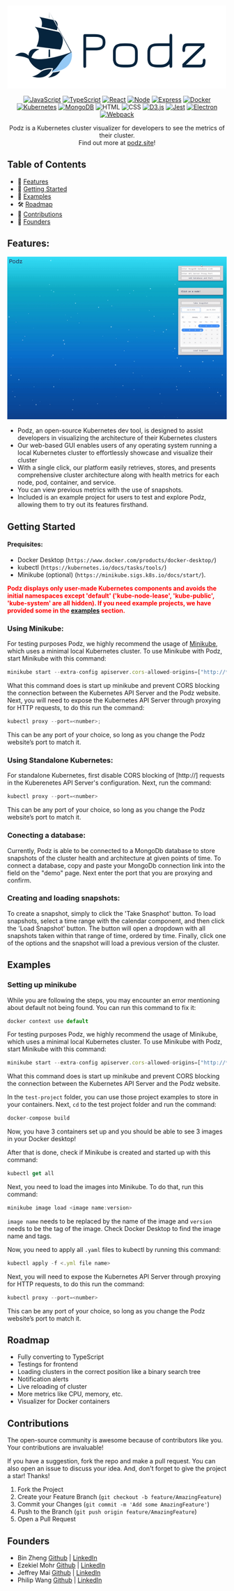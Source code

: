 ![Logo](src/client/assets/smallerPodzLogo.png)

<div align='center'>

[![JavaScript](https://img.shields.io/badge/javascript-yellow?style=for-the-badge&logo=javascript&logoColor=white)](https://www.javascript.com/)
[![TypeScript](https://img.shields.io/badge/TypeScript-blue?style=for-the-badge&logo=typescript&logoColor=white)](https://www.typescriptlang.org/)
[![React](https://img.shields.io/badge/React-343434?style=for-the-badge&logo=react&logoColor=00FFFF)](https://react.dev/)
[![Node](https://img.shields.io/badge/-node-339933?style=for-the-badge&logo=node.js&logoColor=white)](https://nodejs.org/en)
[![Express](https://img.shields.io/badge/-Express-000000?style=for-the-badge&logo=express&logoColor=white)](https://expressjs.com/)
[![Docker](https://img.shields.io/badge/docker-%232496ED?style=for-the-badge&logo=docker&logoColor=white)](https://www.docker.com/)
[![Kubernetes](https://img.shields.io/badge/kubernetes-%23326CE5?style=for-the-badge&logo=kubernetes&logoColor=white)](https://kubernetes.io/)
[![MongoDB](https://img.shields.io/badge/MongoDB-4EA94B?style=for-the-badge&logo=mongodb&logoColor=white)](https://www.mongodb.com/)
![HTML](https://img.shields.io/badge/HTML5-E34F26?style=for-the-badge&logo=html5&logoColor=white)
![CSS](https://img.shields.io/badge/CSS3-1572B6?style=for-the-badge&logo=css3&logoColor=white)
[![D3.js](https://img.shields.io/badge/D3.js-363636?style=for-the-badge&logo=d3.js&logoColor=orange)](https://d3js.org/)
[![Jest](https://img.shields.io/badge/Jest-900C3F?style=for-the-badge&logo=jest&logoColor=white)](https://jestjs.io/)
[![Electron](https://img.shields.io/badge/Electron-191919?style=for-the-badge&logo=electron&logoColor=00FFFF)](https://www.electronjs.org/)
[![Webpack](https://img.shields.io/badge/Webpack-grey?style=for-the-badge&logo=webpack&logoColor=7DF9FF)](https://jestjs.io/)

</div>

<p align="center">
Podz is a Kubernetes cluster visualizer for developers to see the metrics of their cluster.<br/>Find out more at <a href="http://www.podz.site/" target="_blank">podz.site</a>!
</p>

## Table of Contents

- 🚀 [Features](#features)
- 📒 [Getting Started](#getting-started)
- 🧰 [Examples](#examples)
- 🛠 [Roadmap](#roadmap)
- 🔗 [Contributions](#contributions)
- 🙆 [Founders](#founders)

## Features:

<div align="center">
  <img alt="Demo" src="./src/client/assets/demo.gif">
</div>

- Podz, an open-source Kubernetes dev tool, is designed to assist developers in visualizing the architecture of their Kubernetes clusters
- Our web-based GUI enables users of any operating system running a local Kubernetes cluster to effortlessly showcase and visualize their cluster
- With a single click, our platform easily retrieves, stores, and presents comprehensive cluster architecture along with health metrics for each node, pod, container, and service.
- You can view previous metrics with the use of snapshots.
- Included is an example project for users to test and explore Podz, allowing them to try out its features firsthand.

## Getting Started

#### Prequisites:

- Docker Desktop (`https://www.docker.com/products/docker-desktop/`)
- kubectl (`https://kubernetes.io/docs/tasks/tools/`)
- Minikube (optional) (`https://minikube.sigs.k8s.io/docs/start/`).

<strong style="color: red">Podz displays only user-made Kubernetes components and avoids the initial namespaces except 'default' ('kube-node-lease', 'kube-public', 'kube-system' are all hidden). If you need example projects, we have provided some in the [examples](#examples) section.</strong>

### Using Minikube:

For testing purposes Podz, we highly recommend the usage of [Minikube](https://minikube.sigs.k8s.io/docs/start/), which uses a minimal local Kubernetes cluster.
To use Minikube with Podz, start Minikube with this command:

```js
minikube start --extra-config apiserver.cors-allowed-origins=["http://*”]
```

What this command does is start up minikube and prevent CORS blocking the connection between the Kubernetes API Server and the Podz website.
Next, you will need to expose the Kubernetes API Server through proxying for HTTP requests, to do this run the command:

```js
kubectl proxy --port=<number>;
```

This can be any port of your choice, so long as you change the Podz website’s port to match it.

### Using Standalone Kubernetes:

For standalone Kubernetes, first disable CORS blocking of [http://] requests in the Kuberenetes API Server's configuration.
Next, run the command:

```js
kubectl proxy --port=<number>
```

This can be any port of your choice, so long as you change the Podz website’s port to match it.

### Conecting a database:

Currently, Podz is able to be connected to a MongoDb database to store snapshots of the cluster health and architecture at given points of time. To connect a database, copy and paste your MongoDb connection link into the field on the "demo" page. Next enter the port that you are proxying and confirm.

### Creating and loading snapshots:

To create a snapshot, simply to click the 'Take Snasphot' button. To load snapshots, select a time range with the calendar component, and then click the 'Load Snapshot' button. The button will open a dropdown with all snapshots taken within that range of time, ordered by time. Finally, click one of the options and the snapshot will load a previous version of the cluster.

## Examples

### Setting up minikube

While you are following the steps, you may encounter an error mentioning about default not being found. You can run this command to fix it:

```js
docker context use default
```

For testing purposes Podz, we highly recommend the usage of Minikube, which uses a minimal local Kubernetes cluster. To use Minikube with Podz, start Minikube with this command:

```js
minikube start --extra-config apiserver.cors-allowed-origins=["http://*”]
```

What this command does is start up minikube and prevent CORS blocking the connection between the Kubernetes API Server and the Podz website.

In the `test-project` folder, you can use those project examples to store in your containers. Next, `cd` to the test project folder and run the command:

```js
docker-compose build
```

Now, you have 3 containers set up and you should be able to see 3 images in your Docker desktop!

After that is done, check if Minikube is created and started up with this command:

```js
kubectl get all
```

Next, you need to load the images into Minikube. To do that, run this command:

```js
minikube image load <image name:version>
```

`image name` needs to be replaced by the name of the image and `version` needs to be the tag of the image. Check Docker Desktop to find the image name and tags.

Now, you need to apply all `.yaml` files to kubectl by running this command:

```js
kubectl apply -f <.yml file name>
```

Next, you will need to expose the Kubernetes API Server through proxying for HTTP requests, to do this run the command:

```js
kubectl proxy --port=<number>
```

This can be any port of your choice, so long as you change the Podz website’s port to match it.

## Roadmap

- Fully converting to TypeScript
- Testings for frontend
- Loading clusters in the correct position like a binary search tree
- Notification alerts
- Live reloading of cluster
- More metrics like CPU, memory, etc.
- Visualizer for Docker containers

## Contributions

The open-source community is awesome because of contributors like you. Your contributions are invaluable!

If you have a suggestion, fork the repo and make a pull request. You can also open an issue to discuss your idea. And, don't forget to give the project a star! Thanks!

1. Fork the Project
2. Create your Feature Branch (`git checkout -b feature/AmazingFeature`)
3. Commit your Changes (`git commit -m 'Add some AmazingFeature'`)
4. Push to the Branch (`git push origin feature/AmazingFeature`)
5. Open a Pull Request

## Founders

- Bin Zheng [Github](https://github.com/binzheng622) | [LinkedIn](https://www.linkedin.com/in/bin-zheng-b912532a/)
- Ezekiel Mohr [Github](https://github.com/Ezmr7) | [LinkedIn](https://www.linkedin.com/in/ezekielmohr/)
- Jeffrey Mai [Github](https://github.com/jeffrey-mai) | [LinkedIn](https://www.linkedin.com/in/jeffrey-mai-fiv/)
- Philip Wang [Github](https://github.com/pwang10) | [LinkedIn](https://www.linkedin.com/in/philipwang1/)
